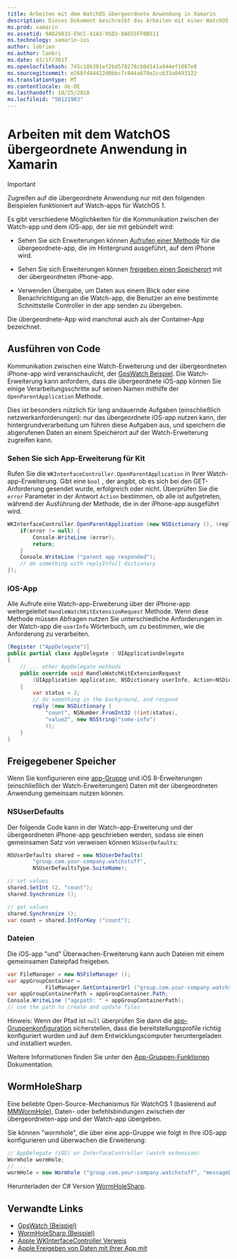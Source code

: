 ```yaml
---
title: Arbeiten mit dem WatchOS übergeordnete Anwendung in Xamarin
description: Dieses Dokument beschreibt das Arbeiten mit einer WatchOS übergeordnete Anwendung in Xamarin. Es wird erläutert, WatchKit-app-Erweiterungen, iOS-apps, freigegebenen Speicher und mehr.
ms.prod: xamarin
ms.assetid: 9AD29833-E9CC-41A3-95D2-8A655FF0B511
ms.technology: xamarin-ios
author: lobrien
ms.author: laobri
ms.date: 03/17/2017
ms.openlocfilehash: 745c10b381ef2bd578278cb8d141a944ef1087e0
ms.sourcegitcommit: e268fd44422d0bbc7c944a678e2cc633a0493122
ms.translationtype: MT
ms.contentlocale: de-DE
ms.lasthandoff: 10/25/2018
ms.locfileid: "50121983"
---
```

# <a name="working-with-the-watchos-parent-application-in-xamarin"></a>Arbeiten mit dem WatchOS übergeordnete Anwendung in Xamarin

> [!IMPORTANT]
> Zugreifen auf die übergeordnete Anwendung nur mit den folgenden Beispielen funktioniert auf Watch-apps für WatchOS 1.


Es gibt verschiedene Möglichkeiten für die Kommunikation zwischen der Watch-app und dem iOS-app, der sie mit gebündelt wird:

- Sehen Sie sich Erweiterungen können [Aufrufen einer Methode](#code) für die übergeordnete-app, die im Hintergrund ausgeführt, auf dem iPhone wird.

- Sehen Sie sich Erweiterungen können [freigeben einen Speicherort](#storage) mit der übergeordneten iPhone-app.

- Verwenden Übergabe, um Daten aus einem Blick oder eine Benachrichtigung an die Watch-app, die Benutzer an eine bestimmte Schnittstelle Controller in der app senden zu übergeben.

Die übergeordnete-App wird manchmal auch als der Container-App bezeichnet.


<a name="code" />

## <a name="run-code"></a>Ausführen von Code

Kommunikation zwischen eine Watch-Erweiterung und der übergeordneten iPhone-app wird veranschaulicht, der [GpsWatch Beispiel](https://developer.xamarin.com/samples/GpsWatch).
Die Watch-Erweiterung kann anfordern, dass die übergeordnete iOS-app können Sie einige Verarbeitungsschritte auf seinen Namen mithilfe der `OpenParentApplication` Methode.

Dies ist besonders nützlich für lang andauernde Aufgaben (einschließlich netzwerkanforderungen): nur das übergeordnete iOS-app nutzen kann, der hintergrundverarbeitung um führen diese Aufgaben aus, und speichern die abgerufenen Daten an einem Speicherort auf der Watch-Erweiterung zugreifen kann.



### <a name="watch-kit-app-extension"></a>Sehen Sie sich App-Erweiterung für Kit

Rufen Sie die `WKInterfaceController.OpenParentApplication` in Ihrer Watch-app-Erweiterung. Gibt eine `bool` , der angibt, ob es sich bei den GET-Anforderung gesendet wurde, erfolgreich oder nicht. Überprüfen Sie die `error` Parameter in der Antwort `Action` bestimmen, ob alle ist aufgetreten, während der Ausführung der Methode, die in der iPhone-app ausgeführt wird.

```csharp
WKInterfaceController.OpenParentApplication (new NSDictionary (), (replyInfo, error) => {
    if(error != null) {
        Console.WriteLine (error);
        return;
    }
    Console.WriteLine ("parent app responded");
    // do something with replyInfo[] dictionary
});
```


### <a name="ios-app"></a>iOS-App

Alle Aufrufe eine Watch-app-Erweiterung über der iPhone-app weitergeleitet `HandleWatchKitExtensionRequest` Methode.
Wenn diese Methode müssen Abfragen nutzen Sie unterschiedliche Anforderungen in der Watch-app die `userInfo` Wörterbuch, um zu bestimmen, wie die Anforderung zu verarbeiten.


```csharp
[Register ("AppDelegate")]
public partial class AppDelegate : UIApplicationDelegate
{
    // ... other AppDelegate methods
    public override void HandleWatchKitExtensionRequest
        (UIApplication application, NSDictionary userInfo, Action<NSDictionary> reply)
    {
        var status = 2;
        // do something in the background, and respond
        reply (new NSDictionary (
            "count", NSNumber.FromInt32 ((int)status),
            "value2", new NSString("some-info")
            ));
    }
}
```


<a name="storage" />

## <a name="shared-storage"></a>Freigegebener Speicher

Wenn Sie konfigurieren eine [app-Gruppe](~/ios/watchos/app-fundamentals/app-groups.md) und iOS 8-Erweiterungen (einschließlich der Watch-Erweiterungen) Daten mit der übergeordneten Anwendung gemeinsam nutzen können.

<a name="nsuserdefaults" />

### <a name="nsuserdefaults"></a>NSUserDefaults

Der folgende Code kann in der Watch-app-Erweiterung und der übergeordneten iPhone-app geschrieben werden, sodass sie einen gemeinsamen Satz von verweisen können `NSUserDefaults`:

```csharp
NSUserDefaults shared = new NSUserDefaults(
        "group.com.your-company.watchstuff",
        NSUserDefaultsType.SuiteName);

// set values
shared.SetInt (2, "count");
shared.Synchronize ();

// get values
shared.Synchronize ();
var count = shared.IntForKey ("count");
```

<a name="files" />

### <a name="files"></a>Dateien

Die iOS-app "und" Überwachen-Erweiterung kann auch Dateien mit einem gemeinsamen Dateipfad freigeben.

```csharp
var FileManager = new NSFileManager ();
var appGroupContainer =
            FileManager.GetContainerUrl ("group.com.your-company.watchstuff");
var appGroupContainerPath = appGroupContainer.Path;
Console.WriteLine ("agcpath: " + appGroupContainerPath);
// use the path to create and update files
```

Hinweis: Wenn der Pfad ist `null` überprüfen Sie dann die [app-Gruppenkonfiguration](~/ios/watchos/app-fundamentals/app-groups.md) sicherstellen, dass die bereitstellungsprofile richtig konfiguriert wurden und auf dem Entwicklungscomputer heruntergeladen und installiert wurden.

Weitere Informationen finden Sie unter den [App-Gruppen-Funktionen](~/ios/deploy-test/provisioning/capabilities/app-groups-capabilities.md) Dokumentation.

## <a name="wormholesharp"></a>WormHoleSharp

Eine beliebte Open-Source-Mechanismus für WatchOS 1 (basierend auf [MMWormHole](https://github.com/mutualmobile/MMWormhole)), Daten- oder befehlsbindungen zwischen der übergeordneten-app und der Watch-app übergeben.

Sie können "wormhole", die über eine app-Gruppe wie folgt in Ihre iOS-app konfigurieren und überwachen die Erweiterung:

```csharp
// AppDelegate (iOS) or InterfaceController (watch extension)
Wormhole wormHole;
// ...
wormHole = new Wormhole ("group.com.your-company.watchstuff", "messageDir");
```

Herunterladen der C# Version [WormHoleSharp](https://github.com/Clancey/WormHoleSharp).



## <a name="related-links"></a>Verwandte Links

- [GpsWatch (Beispiel)](https://developer.xamarin.com/samples/monotouch/WatchKit/WatchKitCatalog/)
- [WormHoleSharp (Beispiel)](https://github.com/Clancey/WormHoleSharp)
- [Apple WKInterfaceController Verweis](https://developer.apple.com/library/prerelease/ios/documentation/WatchKit/Reference/WKInterfaceController_class/index.html#//apple_ref/occ/clm/WKInterfaceController/openParentApplication:reply:)
- [Apple Freigeben von Daten mit Ihrer App mit](https://developer.apple.com/library/ios/documentation/General/Conceptual/ExtensibilityPG/ExtensionScenarios.html)
